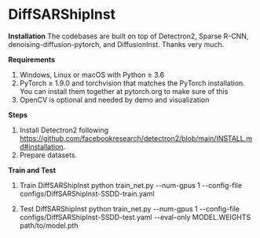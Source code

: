 # DiffSARShipInst
**Installation**
The codebases are built on top of Detectron2, Sparse R-CNN, denoising-diffusion-pytorch, and DiffusionInst. Thanks very much.

**Requirements**
1. Windows, Linux or macOS with Python ≥ 3.6
2. PyTorch ≥ 1.9.0 and torchvision that matches the PyTorch installation. You can install them together at pytorch.org to make sure of this
3. OpenCV is optional and needed by demo and visualization

**Steps**
1. Install Detectron2 following https://github.com/facebookresearch/detectron2/blob/main/INSTALL.md#installation.
2. Prepare datasets.

**Train and Test**
1. Train DiffSARShipInst
python train_net.py --num-gpus 1 --config-file configs/DiffSARShipInst-SSDD-train.yaml

2. Test DiffSARShipInst
python train_net.py --num-gpus 1 --config-file configs/DiffSARShipInst-SSDD-test.yaml --eval-only MODEL.WEIGHTS path/to/model.pth
